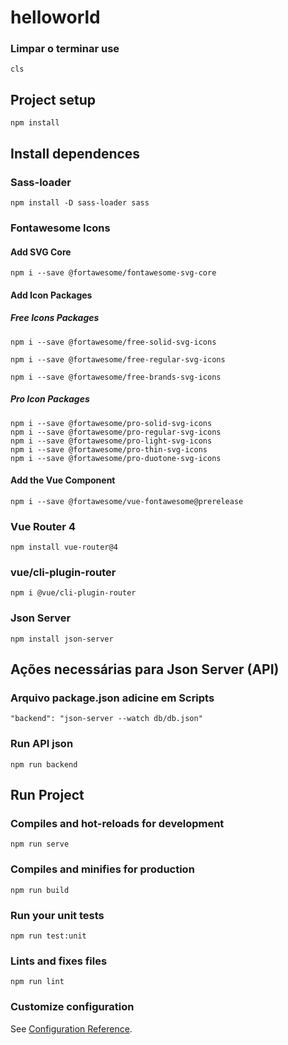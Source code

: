 # helloworld

### Limpar o terminar use
```
cls
```

## Project setup
```
npm install
```

## Install dependences

### Sass-loader
```
npm install -D sass-loader sass
```

### Fontawesome Icons
#### Add SVG Core
```
npm i --save @fortawesome/fontawesome-svg-core
```
#### Add Icon Packages
##### Free Icons Packages
```
npm i --save @fortawesome/free-solid-svg-icons
```
```
npm i --save @fortawesome/free-regular-svg-icons
```
```
npm i --save @fortawesome/free-brands-svg-icons
```
##### Pro Icon Packages
```
npm i --save @fortawesome/pro-solid-svg-icons
npm i --save @fortawesome/pro-regular-svg-icons
npm i --save @fortawesome/pro-light-svg-icons
npm i --save @fortawesome/pro-thin-svg-icons
npm i --save @fortawesome/pro-duotone-svg-icons
```

#### Add the Vue Component
```
npm i --save @fortawesome/vue-fontawesome@prerelease
```

### Vue Router 4
```
npm install vue-router@4
```

### vue/cli-plugin-router
```
npm i @vue/cli-plugin-router
```

### Json Server
```
npm install json-server
```
## Ações necessárias para Json Server (API)

### Arquivo package.json adicine em Scripts
```
"backend": "json-server --watch db/db.json"
```

### Run API json
```
npm run backend
```

## Run Project

### Compiles and hot-reloads for development
```
npm run serve
```

### Compiles and minifies for production
```
npm run build
```

### Run your unit tests
```
npm run test:unit
```

### Lints and fixes files
```
npm run lint
```

### Customize configuration
See [Configuration Reference](https://cli.vuejs.org/config/).
